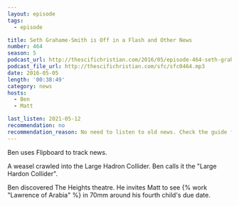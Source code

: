 ```yaml
---
layout: episode
tags:
  - episode

title: Seth Grahame-Smith is Off in a Flash and Other News
number: 464
season: 5
podcast_url: http://thescifichristian.com/2016/05/episode-464-seth-grahame-smith-is-off-in-a-flash-and-other-news/
podcast_file_url: http://thescifichristian.com/sfc/sfc0464.mp3
date: 2016-05-05
length: '00:38:49'
category: news
hosts:
  - Ben
  - Matt

last_listen: 2021-05-12
recommendation: no
recommendation_reason: No need to listen to old news. Check the guide for what's interesting in hindsight.
---
```


Ben uses Flipboard to track news.

A weasel crawled into the Large Hadron Collider. Ben calls it the "Large Hardon Collider".

Ben discovered The Heights theatre. He invites Matt to see {% work "Lawrence of Arabia" %} in 70mm around his fourth child's due date.